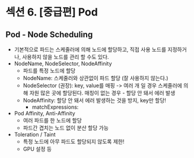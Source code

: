 # 섹션 6. [중급편] Pod

## Pod - Node Scheduling
- 기본적으로 파드는 스케줄러에 의해 노드에 할당하고, 직접 사용 노드를 지정하거나, 사용하지 않을 노드를 관리 할 수도 있다.
- NodeName, NodeSelector, NodeAffinity
  - 파드를 특정 노드에 할당
  - NodeName: 스케줄러와 상관없이 파드 할당 (잘 사용하지 않는다.)
  - NodeSelector (권장): key, value를 매핑 -> 여러 개 일 경우 스케줄러에 의해 자원 많은 곳에 할당된다. 매칭이 없는 경우 - 할당 안 돼서 에러 발생
  - NodeAffinity: 할당 안 돼서 에러 발생하는 것을 방지, key만 할당!
    - matchExpressions: 
- Pod Affinity, Anti-Affinity
  - 여러 파드를 한 노드에 할당
  - 파드간 겹치는 노드 없이 분산 할당 가능
- Toleration / Taint
  - 특정 노드에 아무 파드도 할당되지 않도록 제한!
  - GPU 설정 등 